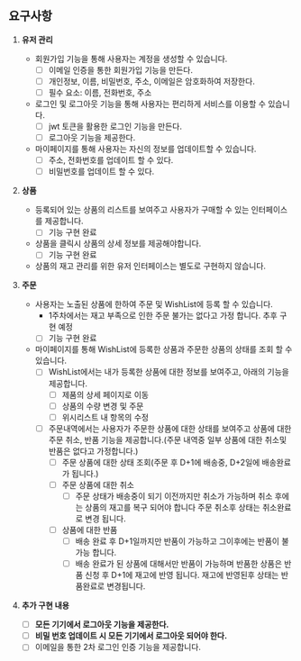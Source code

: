 ## 요구사항
1. **유저 관리**
   - 회원가입 기능을 통해 사용자는 계정을 생성할 수 있습니다.
     - [ ] 이메일 인증을 통한 회원가입 기능을 만든다.
     - [ ]  개인정보, 이름, 비밀번호, 주소, 이메일은 암호화하여 저장한다.
     - [ ]  필수 요소: 이름, 전화번호, 주소
   - 로그인 및 로그아웃 기능을 통해 사용자는 편리하게 서비스를 이용할 수 있습니다.
       - [ ]  jwt 토큰을 활용한 로그인 기능을 만든다.
       - [ ]  로그아웃 기능을 제공한다.
   - 마이페이지를 통해 사용자는 자신의 정보를 업데이트할 수 있습니다.
       - [ ]  주소, 전화번호를 업데이트 할 수 있다.
       - [ ]  비밀번호를 업데이트 할 수 있다.

2. **상품**
    - 등록되어 있는 상품의 리스트를 보여주고 사용자가 구매할 수 있는 인터페이스를 제공합니다.
        - [ ]  기능 구현 완료
    - 상품을 클릭시 상품의 상세 정보를 제공해야합니다.
        - [ ]  기능 구현 완료
    - 상품의 재고 관리를 위한 유저 인터페이스는 별도로 구현하지 않습니다.


3. **주문**
    - 사용자는 노출된 상품에 한하여 주문 및 WishList에 등록 할 수 있습니다.
        - 1주차에서는 재고 부족으로 인한 주문 불가는 없다고 가정 합니다. 추후 구현 예정
        - [ ]  기능 구현 완료
    - 마이페이지를 통해 WishList에 등록한 상품과 주문한 상품의 상태를 조회 할 수 있습니다.
        - [ ]  WishList에서는 내가 등록한 상품에 대한 정보를 보여주고, 아래의 기능을 제공합니다.
            - [ ]  제품의 상세 페이지로 이동
            - [ ]  상품의 수량 변경 및 주문
            - [ ]  위시리스트 내 항목의 수정
        - [ ]  주문내역에서는 사용자가 주문한 상품에 대한 상태를 보여주고 상품에 대한 주문 취소, 반품 기능을 제공합니다.(주문 내역중 일부 상품에 대한 취소및 반품은 없다고 가정합니다.)
            - [ ]  주문 상품에 대한 상태 조회(주문 후 D+1에 배송중, D+2일에 배송완료가 됩니다.)
            - [ ]  주문 상품에 대한 취소
                - [ ]  주문 상태가 배송중이 되기 이전까지만 취소가 가능하며 취소 후에 는 상품의 재고를 복구 되어야 합니다 주문 취소후 상태는 취소완료로 변경 됩니다.
            - [ ]  상품에 대한 반품
                - [ ]  배송 완료 후 D+1일까지만 반품이 가능하고 그이후에는 반품이 불가능 합니다.
                - [ ]  배송 완료가 된 상품에 대해서만 반품이 가능하며 반품한 상품은 반품 신청 후 D+1에 재고에 반영 됩니다. 재고에 반영된후 상태는 반품완료로 변경됩니다.

4. **추가 구현 내용**
   - [ ]  **모든 기기에서 로그아웃 기능을 제공한다.**
   - [ ]  **비밀 번호 업데이트 시 모든 기기에서 로그아웃 되어야 한다.**
   - [ ]  이메일을 통한 2차 로그인 인증 기능을 제공합니다.